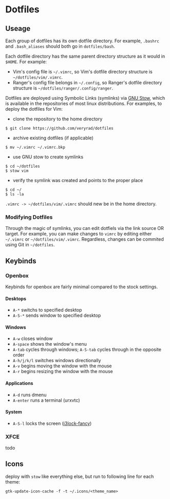 # Dotfiles #

## Useage ##
Each group of dotfiles has its own dotfile directory.
For example, `.bashrc` and `.bash_aliases` should both go in `dotfiles/bash`.

Each dotfile directory has the same parent directory structure as it would in `$HOME`. For example: 
* Vim's config file is `~/.vimrc`, so Vim's dotfile directory structure is `~/dotfiles/vim/.vimrc`. 
* Ranger's config file belongs in `~/.config`, so Ranger's dotfile directory structure is `~/dotfiles/ranger/.config/ranger`.

Dotfiles are deployed using Symbolic Links (symlinks) via [GNU Stow](https://www.gnu.org/software/stow/), which is available in the repositories of most linux distributions. 
For examples, to deploy the dotfiles for Vim:
* clone the repository to the home directory
```
$ git clone https://github.com/veryrad/dotfiles
```
* archive existing dotfiles (if applicable) 
```
$ mv ~/.vimrc ~/.vimrc.bkp
```
* use GNU stow to create symlinks
```
$ cd ~/dotfiles
$ stow vim
```
* verify the symlink was created and points to the proper place
```
$ cd ~/
$ ls -la
```
`.vimrc -> ~/dotfiles/vim/.vimrc` should new be in the home directory.

### Modifying Dotfiles ###

Through the magic of symlinks, you can edit dotfiels via the link source OR target. For example, you can make changes to `vimrc` by editing either `~/.vimrc` or `~/dotfiles/vim/.vimrc`. Regardless, changes can be commited using Git in `~/dotfiles`.

## Keybinds ##

### Openbox ###

Keybinds for openbox are fairly minimal compared to the stock settings.

#### Desktops ####
* `A-*` switchs to specified desktop
* `A-S-*` sends window to specified desktop 

#### Windows ####
* `A-w` closes window
* `A-space` shows the window's menu
* `A-tab` cycles through windows; `A-S-tab` cycles through in the opposite order
* `A-h/j/k/l` switches windows directionally
* `A-v` begins moving the window with the mouse
* `A-r` begins resizing the window with the mouse

#### Applications ####
* `A-d` runs dmenu
* `A-enter` runs a terminal (urxvtc)

#### System ####
* `A-S-l` locks the screen ([i3lock-fancy](https://github.com/meskarune/i3lock-fancy))

### XFCE ###
todo

## Icons ##
deploy with `stow` like everything else, but run to following line for each theme:
```
gtk-update-icon-cache -f -t ~/.icons/<theme_name>
```
